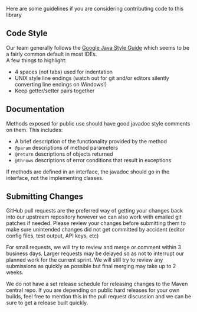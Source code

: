 Here are some guidelines if you are considering contributing code to this library

Code Style
----
Our team generally follows the [Google Java Style Guide](https://google.github.io/styleguide/javaguide.html) which seems to be a fairly common default in most IDEs.  
A few things to highlight:
* 4 spaces (not tabs) used for indentation
* UNIX style line endings (watch out for git and/or editors silently converting line endings on Windows!)
* Keep getter/setter pairs together

Documentation
----
Methods exposed for public use should have good javadoc style comments on them. This includes:
* A brief description of the functionality provided by the method
* `@param` descriptions of method parameters
* `@return` descriptions of objects returned
* `@throws` descriptions of error conditions that result in exceptions

If methods are defined in an interface, the javadoc should go in the interface, not the implementing classes.

Submitting Changes
----
GitHub pull requests are the preferred way of getting your changes back into our upstream repository however we can also work with emailed git patches if needed.
Please review your changes before submitting them to make sure unintended changes did not get committed by accident (editor config files, test output, API keys, etc)

For small requests, we will try to review and merge or comment within 3 business days.
Larger requests may be delayed so as not to interrupt our planned work for the current sprint.
We will still try to review any submissions as quickly as possible but final merging may take up to 2 weeks.

We do not have a set release schedule for releasing changes to the Maven central repo.
If you are depending on public hard releases for your own builds, feel free to mention this in the pull request discussion and we can be sure to get a release built quickly.
